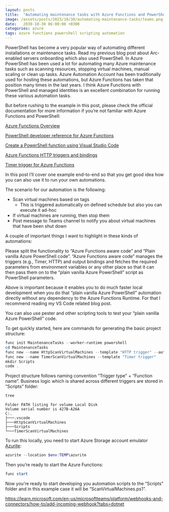 ```yaml
---
layout: posts
title:  "Automating maintenance tasks with Azure Functions and PowerShell"
image: /assets/posts/2023/10/30/automating-maintenance-tasks/teams.png
date:   2030-10-30 06:00:00 +0300
categories: azure
tags: azure functions powershell scripting automation
---
```

PowerShell has become a very popular way of automating different installations
or maintenance tasks. Read my previous blog post about Arc-enabled servers 
onboarding which also used PowerShell. In Azure PowerShell has been used 
a lot for automating many Azure maintenance tasks such as scanning resources, 
stopping virtual machines, manual scaling or clean up tasks. 
Azure Automation Account has been traditionally used for hosting these automations, 
but Azure Functions has taken that position many times in the last years. 
I think Azure Functions with PowerShell and managed identities is 
an excellent combination for running these various automation tasks.

But before rushing to the example in this post, please check the official
documentation for more information if you’re not familiar with Azure Functions and PowerShell:

[Azure Functions Overview](https://learn.microsoft.com/en-us/azure/azure-functions/functions-overview?pivots=programming-language-powershell)

[PowerShell developer reference for Azure Functions](https://learn.microsoft.com/en-us/azure/azure-functions/functions-reference-powershell?tabs=portal)

[Create a PowerShell function using Visual Studio Code](https://learn.microsoft.com/en-us/azure/azure-functions/create-first-function-vs-code-powershell)

[Azure Functions HTTP triggers and bindings](https://learn.microsoft.com/en-us/azure/azure-functions/functions-bindings-http-webhook?tabs=isolated-process%2Cfunctionsv2&pivots=programming-language-powershell)

[Timer trigger for Azure Functions](https://learn.microsoft.com/en-us/azure/azure-functions/functions-bindings-timer?tabs=python-v2%2Cisolated-process%2Cnodejs-v4&pivots=programming-language-powershell)

In this post I’ll cover one example end-to-end so that you 
get good idea how you can also use it to run your own automations.

The scenario for our automation is the following:

- Scan virtual machines based on tags
  - This is triggered automatically on defined schedule but also you can execute it ad-hoc
- If virtual machines are running, then stop them
- Post message to Teams channel to notify you about virtual machines that have been shut down

A couple of important things I want to highlight in these kinds of automations:

Please split the functionality to “Azure Functions aware code” and 
“Plain vanilla Azure PowerShell code”. “Azure Functions aware code” manages
the triggers (e.g., Timer, HTTP) and output bindings and fetches 
the required parameters from environment variables or any 
other place so that it can then pass them on to the 
“plain vanilla Azure PowerShell” script as PowerShell parameters.

Above is important because it enables you to do much faster local development
when you do that “plain vanilla Azure PowerShell” automation directly
without any dependency to the Azure Functions Runtime.
For that I recommend reading my VS Code related blog post.

You can also use pester and other scripting tools to test your “plain vanilla Azure PowerShell” code.

To get quickly started, here are commands for generating the basic project structure:

```powershell
func init MaintenanceTasks --worker-runtime powershell
cd MaintenanceTasks
func new --name HttpScanVirtualMachines --template "HTTP trigger" --authlevel "function"
func new --name TimerScanVirtualMachines --template "Timer trigger" 
mkdir Scripts
code .
```

Project structure follows naming convention “Trigger type” + “Function name”. 
Business logic which is shared across different triggers are stored in “Scripts” folder:

```powershell
tree
```

```console
Folder PATH listing for volume Local Disk
Volume serial number is 427B-A26A
C:.
├───.vscode
├───HttpScanVirtualMachines
├───Scripts
└───TimerScanVirtualMachines
```

To run this locally, you need to start Azure Storage account emulator [Azurite](https://learn.microsoft.com/en-us/azure/storage/common/storage-use-azurite?tabs=npm):

```powershell
azurite --location $env:TEMP\azurite
```

Then you’re ready to start the Azure Functions:

```powershell
func start
```

Now you’re ready to start developing you automation scripts to the “Scripts”
folder and in this example case it will be “ScanVirtualMachines.ps1”.

https://learn.microsoft.com/en-us/microsoftteams/platform/webhooks-and-connectors/how-to/add-incoming-webhook?tabs=dotnet
